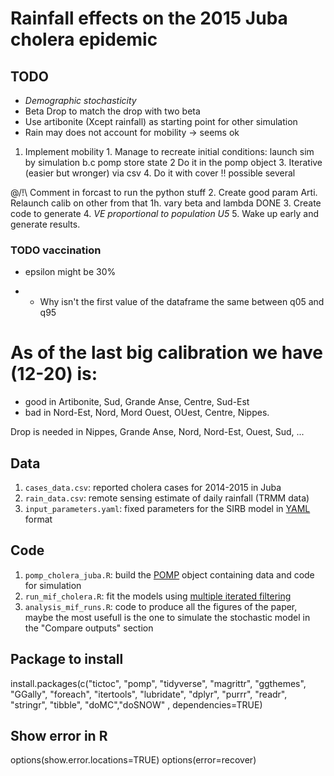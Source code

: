 # Rainfall effects on the 2015 Juba cholera epidemic


## TODO
  - *Demographic stochasticity*
  - Beta Drop to match the drop with two beta
  - Use artibonite (Xcept rainfall) as starting point for other simulation
  - Rain may does not account for mobility -> seems ok
  
  
  1. Implement mobility
    1. Manage to recreate initial conditions:
    launch sim by simulation b.c pomp store state
    2 Do it in the pomp object
    3. Iterative (easier but wronger) via csv
    4. Do it with cover !! possible several
    
@/!\ Comment in forcast to run the python stuff
  2. Create good param Arti. Relaunch calib on other from that 1h. vary beta and lambda DONE
  3. Create code to generate 
  4. *VE proportional to population U5* 
  5. Wake up early and generate results.



### TODO vaccination
  - epsilon might be 30%
  +  - Why isn't the first value of the dataframe the same between q05 and q95

  

# As of the last big calibration we have (12-20) is:
  - good in Artibonite, Sud, Grande Anse, Centre, Sud-Est
  - bad in Nord-Est, Nord, Mord Ouest, OUest, Centre, Nippes.

Drop is needed in Nippes, Grande Anse, Nord, Nord-Est, Ouest, Sud, ...


## Data

1. `cases_data.csv`: reported cholera cases for 2014-2015 in Juba
2. `rain_data.csv`: remote sensing estimate of daily rainfall (TRMM data)
3. `input_parameters.yaml`: fixed parameters for the SIRB model in [YAML](http://yaml.org/) format

## Code

1. `pomp_cholera_juba.R`: build the [POMP](https://kingaa.github.io/pomp/) object containing data and code for simulation
2. `run_mif_cholera.R`: fit the models using [multiple iterated filtering](http://www.pnas.org/content/112/3/719)
3. `analysis_mif_runs.R`: code to produce all the figures of the paper, maybe the most usefull is the one to simulate the stochastic model in the "Compare outputs" section


## Package to install

  install.packages(c("tictoc", "pomp", "tidyverse", "magrittr", "ggthemes", "GGally", "foreach", "itertools", "lubridate", "dplyr", "purrr", "readr", "stringr", "tibble", "doMC","doSNOW"  , dependencies=TRUE)

## Show error in R

  options(show.error.locations=TRUE)
  options(error=recover)
